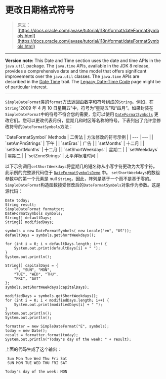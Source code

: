 # 更改日期格式符号

> 原文： [https://docs.oracle.com/javase/tutorial/i18n/format/dateFormatSymbols.html](https://docs.oracle.com/javase/tutorial/i18n/format/dateFormatSymbols.html)

* * *

**Version note:** This Date and Time section uses the date and time APIs in the `java.util` package. The `java.time` APIs, available in the JDK 8 release, provides a comprehensive date and time model that offers significant improvements over the `java.util` classes. The `java.time` APIs are described in the [Date Time](../../datetime/index.html) trail. The [Legacy Date-Time Code](../../datetime/iso/legacy.html) page might be of particular interest.

* * *

`SimpleDateFormat`类的`format`方法返回由数字和符号组成的`String`。例如，在`String`“2009 年 4 月 10 日星期五”中，符号为“星期五”和“四月”。如果封装在`SimpleDateFormat`中的符号不​​符合您的需要，您可以使用 [`DateFormatSymbols`](https://docs.oracle.com/javase/8/docs/api/java/text/DateFormatSymbols.html) 更改它们。您可以更改代表月份，星期几和时区等名称的符号。下表列出了允许您修改符号的`DateFormatSymbols`方法：

<caption>`DateFormatSymbol` Methods</caption>
| 二传法 | 方法修改的符号示例 |
| --- | --- |
| `setAmPmStrings` | 下午 |
| `setEras` | 广告 |
| `setMonths` | 十二月 |
| `setShortMonths` | 十二月 |
| `setShortWeekdays` | 星期二 |
| `setWeekdays` | 星期二 |
| `setZoneStrings` | 太平洋标准时间 |

以下示例调用`setShortWeekdays`将星期几的短名称从小写字符更改为大写字符。此示例的完整源代码位于 [`DateFormatSymbolsDemo`](examples/DateFormatSymbolsDemo.java) 中。 `setShortWeekdays`的数组参数中的第一个元素是 null `String`。因此，阵列是基于一个而不是基于零的。 `SimpleDateFormat`构造函数接受修改后的`DateFormatSymbols`对象作为参数。这是源代码：

```
Date today;
String result;
SimpleDateFormat formatter;
DateFormatSymbols symbols;
String[] defaultDays;
String[] modifiedDays;

symbols = new DateFormatSymbols( new Locale("en", "US"));
defaultDays = symbols.getShortWeekdays();

for (int i = 0; i < defaultDays.length; i++) {
    System.out.print(defaultDays[i] + " ");
}
System.out.println();

String[] capitalDays = {
    "", "SUN", "MON",
    "TUE", "WED", "THU",
    "FRI", "SAT"
};
symbols.setShortWeekdays(capitalDays);

modifiedDays = symbols.getShortWeekdays();
for (int i = 0; i < modifiedDays.length; i++) {
    System.out.print(modifiedDays[i] + " ");
}
System.out.println();
System.out.println();

formatter = new SimpleDateFormat("E", symbols);
today = new Date();
result = formatter.format(today);
System.out.println("Today's day of the week: " + result);

```

上面的代码生成了这个输出：

```
 Sun Mon Tue Wed Thu Fri Sat 
 SUN MON TUE WED THU FRI SAT 

Today's day of the week: MON

```